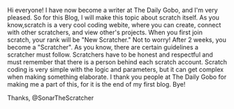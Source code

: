 Hi everyone! I have now become a writer at The Daily Gobo, and I'm very pleased. So for this Blog, I will make this topic about scratch itself. As you know,scratch is a very cool coding webite, where you can create, connect with other scratchers, and view other's projects. When you first join scratch, your rank will be "New Scratcher." Not to worry! After 2 weeks, you become a "Scratcher".  As you know, there are certain guidelines a scratcher must follow. Scratchers have to be honest and respectful and must remember that there is a person behind each scratch account. Scratch coding is very simple with the logic and parameters, but it can get complex when making something elaborate. I thank you people at The Daily Gobo for making me a part of this, for it is the end of my first blog. Bye!

Thanks, @SonarTheScratcher 